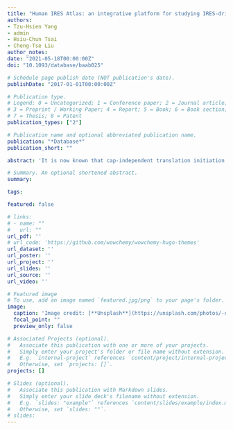 ```yaml
---
title: "Human IRES Atlas: an integrative platform for studying IRES-driven translational regulation in humans"
authors:
- Tzu-Hsien Yang
- admin
- Hsiu-Chun Tsai
- Cheng-Tse Liu
author_notes:
date: "2021-05-18T00:00:00Z"
doi: "10.1093/database/baab025"

# Schedule page publish date (NOT publication's date).
publishDate: "2017-01-01T00:00:00Z"

# Publication type.
# Legend: 0 = Uncategorized; 1 = Conference paper; 2 = Journal article;
# 3 = Preprint / Working Paper; 4 = Report; 5 = Book; 6 = Book section;
# 7 = Thesis; 8 = Patent
publication_types: ["2"]

# Publication name and optional abbreviated publication name.
publication: "*Database*"
publication_short: ""

abstract: 'It is now known that cap-independent translation initiation facilitated by internal ribosome entry sites (IRESs) is vital in selective cellular protein synthesis under stress and different physiological conditions. However, three problems make it hard to understand transcriptome-wide cellular IRES-mediated translation initiation mechanisms: (i) complex interplay between IRESs and other translation initiation–related information, (ii) reliability issue of in silico cellular IRES investigation and (iii) labor-intensive in vivo IRES identification. In this research, we constructed the Human IRES Atlas database for a comprehensive understanding of cellular IRESs in humans. First, currently available and suitable IRES prediction tools (IRESfinder, PatSearch and IRESpy) were used to obtain transcriptome-wide human IRESs. Then, we collected eight genres of translation initiation–related features to help study the potential molecular mechanisms of each of the putative IRESs. Three functional tests (conservation, structural RNA–protein scores and conditional translation efficiency) were devised to evaluate the functionality of the identified putative IRESs. Moreover, an easy-to-use interface and an IRES–translation initiation interaction map for each gene transcript were implemented to help understand the interactions between IRESs and translation initiation–related features. Researchers can easily search/browse an IRES of interest using the web interface and deduce testable mechanism hypotheses of human IRES-driven translation initiation based on the integrated results. In summary, Human IRES Atlas integrates putative IRES elements and translation initiation–related experiments for better usage of these data and deduction of mechanism hypotheses.'

# Summary. An optional shortened abstract.
summary: 

tags:

featured: false

# links:
# - name: ""
#   url: ""
url_pdf: ''
# url_code: 'https://github.com/wowchemy/wowchemy-hugo-themes'
url_dataset: ''
url_poster: ''
url_project: ''
url_slides: ''
url_source: ''
url_video: ''

# Featured image
# To use, add an image named `featured.jpg/png` to your page's folder. 
image:
  caption: 'Image credit: [**Unsplash**](https://unsplash.com/photos/-qycBqByWIY)'
  focal_point: ""
  preview_only: false

# Associated Projects (optional).
#   Associate this publication with one or more of your projects.
#   Simply enter your project's folder or file name without extension.
#   E.g. `internal-project` references `content/project/internal-project/index.md`.
#   Otherwise, set `projects: []`.
projects: []

# Slides (optional).
#   Associate this publication with Markdown slides.
#   Simply enter your slide deck's filename without extension.
#   E.g. `slides: "example"` references `content/slides/example/index.md`.
#   Otherwise, set `slides: ""`.
# slides: 
---
```


<!-- {{% callout note %}}
Click the *Cite* button above to demo the feature to enable visitors to import publication metadata into their reference management software.
{{% /callout %}}

{{% callout note %}}
Create your slides in Markdown - click the *Slides* button to check out the example.
{{% /callout %}}

Supplementary notes can be added here, including [code, math, and images](https://wowchemy.com/docs/writing-markdown-latex/). -->
